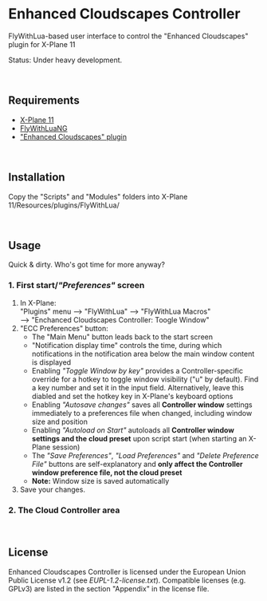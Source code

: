 # Enhanced Cloudscapes Controller
FlyWithLua-based user interface to control the "Enhanced Cloudscapes" plugin for X-Plane 11  

Status: Under heavy development.

&nbsp;

## Requirements

- [X-Plane 11](https://www.x-plane.com/)
- [FlyWithLuaNG](https://forums.x-plane.org/index.php?/files/file/38445-flywithlua-ng-next-generation-edition-for-x-plane-11-win-lin-mac/)
- [ "Enhanced Cloudscapes" plugin](https://forums.x-plane.org/index.php?/files/file/65005-enhanced-cloudscapes/)

&nbsp;

## Installation

Copy the "Scripts" and "Modules" folders into
 X-Plane 11/Resources/plugins/FlyWithLua/

&nbsp;

## Usage

Quick & dirty. Who's got time for more anyway?

### 1. First start/_"Preferences"_ screen

1. In X-Plane:   
"Plugins" menu --> "FlyWithLua" --> "FlyWithLua Macros"    
--> "Enchanced Cloudscapes Controller: Toogle Window"
2. "ECC Preferences" button: 
	- The "Main Menu" button leads back to the start screen
	- "Notification display time" controls the time, during which notifications in the notification area below the main window content is displayed
	- Enabling _"Toggle Window by key"_ provides a Controller-specific override for a hotkey to toggle window visibility ("u" by default). Find a key number and set it in the input field. Alternatively, leave this diabled and set the hotkey key in X-Plane's keyboard options
	- Enabling _"Autosave changes"_ saves all   __Controller window__ settings immediately to a preferences file when changed, including window size and position
	- Enabling _"Autoload on Start"_ autoloads all __Controller window settings and the cloud preset__ upon script start (when starting an X-Plane session)
	-  The _"Save Preferences"_, _"Load Preferences"_ and _"Delete Preference File"_ buttons are self-explanatory and __only affect the Controller window preference file, not the cloud preset__
	- __Note:__ Window size is saved automatically
3. Save your changes.

### 2. The Cloud Controller area


&nbsp;

## License

Enhanced Cloudscapes Controller is licensed under the European Union Public License v1.2 (see _EUPL-1.2-license.txt_). Compatible licenses (e.g. GPLv3) are listed  in the section "Appendix" in the license file.

